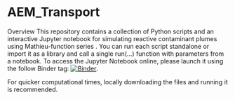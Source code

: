 # AEM_Transport

Overview
This repository contains a collection of Python scripts and an interactive Jupyter notebook for simulating reactive contaminant plumes using Mathieu-function series . You can run each script standalone or import it as a library and call a single run(...) function with parameters from a notebook. To access the Jupyter Notebook online, please launch it using the follow Binder tag: [![Binder](https://mybinder.org/badge_logo.svg)](https://mybinder.org/v2/gh/AlvinYadav/AEM-Jupyter/HEAD?urlpath=%2Fdoc%2Ftree%2FCompiled_results_JCH.ipynb).

For quicker computational times, locally downloading the files and running it is recommended.

